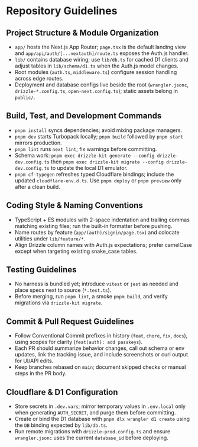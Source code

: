 # Repository Guidelines

## Project Structure & Module Organization
- `app/` hosts the Next.js App Router; `page.tsx` is the default landing view and `app/api/auth/[...nextauth]/route.ts` exposes the Auth.js handler.
- `lib/` contains database wiring; use `lib/db.ts` for cached D1 clients and adjust tables in `lib/schema/d1.ts` when the Auth.js model changes.
- Root modules (`auth.ts`, `middleware.ts`) configure session handling across edge routes.
- Deployment and database configs live beside the root (`wrangler.jsonc`, `drizzle-*.config.ts`, `open-next.config.ts`); static assets belong in `public/`.

## Build, Test, and Development Commands
- `pnpm install` syncs dependencies; avoid mixing package managers.
- `pnpm dev` starts Turbopack locally; `pnpm build` followed by `pnpm start` mirrors production.
- `pnpm lint` runs `next lint`; fix warnings before committing.
- Schema work: `pnpm exec drizzle-kit generate --config drizzle-dev.config.ts` then `pnpm exec drizzle-kit migrate --config drizzle-dev.config.ts` to update the local D1 emulator.
- `pnpm cf-typegen` refreshes typed Cloudflare bindings; include the updated `cloudflare-env.d.ts`. Use `pnpm deploy` or `pnpm preview` only after a clean build.

## Coding Style & Naming Conventions
- TypeScript + ES modules with 2-space indentation and trailing commas matching existing files; run the built-in formatter before pushing.
- Name routes by feature (`app/(auth)/signin/page.tsx`) and colocate utilities under `lib/feature/*`.
- Align Drizzle column names with Auth.js expectations; prefer camelCase except when targeting existing snake_case tables.

## Testing Guidelines
- No harness is bundled yet; introduce `vitest` or `jest` as needed and place specs next to source (`*.test.ts`).
- Before merging, run `pnpm lint`, a smoke `pnpm build`, and verify migrations via `drizzle-kit migrate`.

## Commit & Pull Request Guidelines
- Follow Conventional Commit prefixes in history (`feat`, `chore`, `fix`, `docs`), using scopes for clarity (`feat(auth): add passkeys`).
- Each PR should summarize behavior changes, call out schema or env updates, link the tracking issue, and include screenshots or curl output for UI/API edits.
- Keep branches rebased on `main`; document skipped checks or manual steps in the PR body.

## Cloudflare & D1 Configuration
- Store secrets in `.dev.vars`; mirror temporary values in `.env.local` only when generating `AUTH_SECRET`, and purge them before committing.
- Create or bind the D1 database with `pnpm dlx wrangler d1 create` using the `DB` binding expected by `lib/db.ts`.
- Run remote migrations with `drizzle-prod.config.ts` and ensure `wrangler.jsonc` uses the current `database_id` before deploying.
